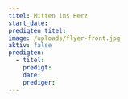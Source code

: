 ```yaml
---
titel: Mitten ins Herz
start_date:
predigten_titel:
image: /uploads/flyer-front.jpg
aktiv: false
predigten:
  - titel:
    predigt:
    date:
    prediger:
---
```


